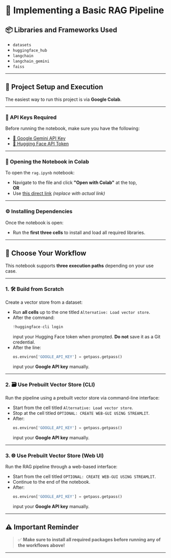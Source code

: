 # 🧠 Implementing a Basic RAG Pipeline

## 📦 Libraries and Frameworks Used

- `datasets`
- `huggingface_hub`
- `langchain`
- `langchain_gemini`
- `faiss`

---

## 🚀 Project Setup and Execution

The easiest way to run this project is via **Google Colab**.

---

### 🔐 API Keys Required

Before running the notebook, make sure you have the following:

- [🔑 Google Gemini API Key](https://aistudio.google.com/app/apikey?hl=ru)  
- [🔑 Hugging Face API Token](https://huggingface.co/settings/tokens)

---

### 📂 Opening the Notebook in Colab

To open the `rag.ipynb` notebook:

- Navigate to the file and click **"Open with Colab"** at the top,  
  **OR**
- Use [this direct link](#) *(replace with actual link)*

---

### ⚙️ Installing Dependencies

Once the notebook is open:

- Run the **first three cells** to install and load all required libraries.

---

## 🧭 Choose Your Workflow

This notebook supports **three execution paths** depending on your use case.

---

### 1. 🛠️ Build from Scratch

Create a vector store from a dataset:

- Run **all cells** up to the one titled `Alternative: Load vector store`.
- After the command:
  ```python
  !huggingface-cli login
  ```
  input your Hugging Face token when prompted. **Do not** save it as a Git credential.
- After the line:
  ```python
  os.environ['GOOGLE_API_KEY'] = getpass.getpass()
  ```
  input your **Google API key** manually.

---

### 2. 🗃️ Use Prebuilt Vector Store (CLI)

Run the pipeline using a prebuilt vector store via command-line interface:

- Start from the cell titled `Alternative: Load vector store`.
- Stop at the cell titled `OPTIONAL: CREATE WEB-GUI USING STREAMLIT`.
- After:
  ```python
  os.environ['GOOGLE_API_KEY'] = getpass.getpass()
  ```
  input your **Google API key** manually.

---

### 3. 🌐 Use Prebuilt Vector Store (Web UI)

Run the RAG pipeline through a web-based interface:

- Start from the cell titled `OPTIONAL: CREATE WEB-GUI USING STREAMLIT`.
- Continue to the end of the notebook.
- After:
  ```python
  os.environ['GOOGLE_API_KEY'] = getpass.getpass()
  ```
  input your **Google API key** manually.

---

## ⚠️ Important Reminder

> ✅ **Make sure to install all required packages before running any of the workflows above!**

---